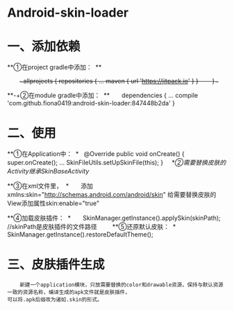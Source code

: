 # Android-skin-loader

一、添加依赖
===

**①在project gradle中添加：  **


        ~~~allprojects {
          repositories {
            ...
            maven { url 'https://jitpack.io' }
          }
        }~~~
	
	
**-+②在module gradle中添加：  **
        dependencies {
            ...
	    compile 'com.github.fiona0419:android-skin-loader:847448b2da'
        }
       

二、使用
===

**①在Application中：  *
    @Override
    public void onCreate() {
        super.onCreate();
        ...
        SkinFileUtils.setUpSkinFile(this);
    }
    
**②需要替换皮肤的Activity继承SkinBaseActivity*

**③在xml文件里，  *
        添加xmlns:skin="http://schemas.android.com/android/skin"
        给需要替换皮肤的View添加属性skin:enable="true"

**④加载皮肤插件：  *
        SkinManager.getInstance().applySkin(skinPath); //skinPath是皮肤插件的文件路径
        
**⑤还原默认皮肤：  *
        SkinManager.getInstance().restoreDefaultTheme();
        
	
三、皮肤插件生成
===

        新建一个application模块，只放需要替换的color和drawable资源，保持与默认资源一致的资源名称，编译生成的apk文件就是皮肤插件，
	可以将.apk后缀改为诸如.skin的形式。

